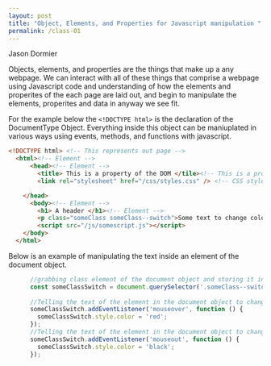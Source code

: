 ```yaml
---
layout: post
title: "Object, Elements, and Properties for Javascript manipulation "
permalink: /class-01
---
```

Jason Dormier

Objects, elements, and properties are the things that make up a any webpage. We can interact with all of these things that comprise a webpage using Javascript code and understanding of how the elements and properites of the each page are laid out, and begin to manipulate the elements, properites and data in anyway we see fit.

For the example below the `<!DOCTYPE html>` is the declaration of the DocumentType Object. Everything inside this object can be maniuplated in various ways using events, methods, and functions with javascript. 

```HTML
<!DOCTYPE html> <!-- This represents out page -->
  <html><!-- Element -->
      <head><!-- Element -->
        <title> This is a property of the DOM </tile><!-- This is a property of the webpage. It is describing the title of the current page. -->
        <link rel="stylesheet" href="/css/styles.css" /> <!-- CSS style sheets are a properity of the DOM object because they are used to describe many visual properites of the object. -->

    </head>
      <body><!-- Element -->
        <h1> A header </h1><!-- Element -->
        <p class="someClass someClass--switch">Some text to change color of</p><!-- Element nested in an element -->
        <script src="/js/somescript.js"></script>
    </body>
  </html>
```

Below is an example of manipulating the text inside an element of the document object.

```Javascript
      //grabbing class element of the document object and storing it in a variable.
      const someClassSwitch = document.querySelector('.someClass--switch');
      
      //Telling the text of the element in the document object to change to the color red when the mouse hovers over it.
      someClassSwitch.addEventListener('mouseover', function () {
        someClassSwitch.style.color = 'red';
      });
      //Telling the text of the element in the document object to change to the color to black when the mouse stops hovering over it.
      someClassSwitch.addEventListener('mouseout', function () {
        someClassSwitch.style.color = 'black';
      });

```
